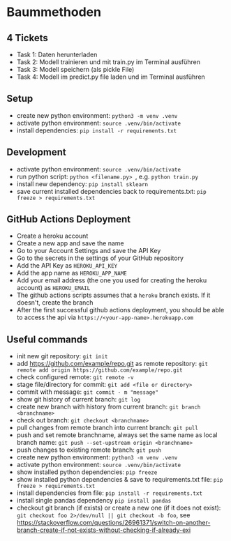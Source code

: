 # Baummethoden

## 4 Tickets

- Task 1: Daten herunterladen
- Task 2: Modell trainieren und mit train.py im Terminal ausführen
- Task 3: Modell speichern (als pickle File)
- Task 4: Modell im predict.py file laden und im Terminal ausführen

## Setup

- create new python environment: `python3 -m venv .venv`
- activate python environment: `source .venv/bin/activate`
- install dependencies: `pip install -r requirements.txt`

## Development

- activate python environment: `source .venv/bin/activate`
- run python script: `python <filename.py> `, e.g. `python train.py`
- install new dependency: `pip install sklearn`
- save current installed dependencies back to requirements.txt: `pip freeze > requirements.txt`

## GitHub Actions Deployment

- Create a heroku account
- Create a new app and save the name
- Go to your Account Settings and save the API Key
- Go to the secrets in the settings of your GitHub repository
- Add the API Key as `HEROKU_API_KEY`
- Add the app name as `HEROKU_APP_NAME`
- Add your email address (the one you used for creating the heroku account) as `HEROKU_EMAIL`
- The github actions scripts assumes that a `heroku` branch exists. If it doesn't, create the branch
- After the first successful github actions deployment, you should be able to access the api via `https://<your-app-name>.herokuapp.com`

## Useful commands

- init new git repository: `git init`
- add https://github.com/example/repo.git as remote repository:
  `git remote add origin https://github.com/example/repo.git`
- check configured remote: `git remote -v`
- stage file/directory for commit: `git add <file or directory>`
- commit with message: `git commit - m "message"`
- show git history of current branch: `git log`
- create new branch with history from current branch: `git branch <branchname>`
- check out branch: `git checkout <branchname>`
- pull changes from remote branch into current branch: `git pull`
- push and set remote branchname, always set the same name as local branch name:
  `git push --set-upstream origin <branchname>`
- push changes to existing remote branch: `git push`
- create new python environment: `python3 -m venv .venv`
- activate python environment: `source .venv/bin/activate`
- show installed python dependencies: `pip freeze`
- show installed python dependencies & save to requirements.txt file:
  `pip freeze > requirements.txt`
- install dependencies from file: `pip install -r requirements.txt`
- install single pandas dependency `pip install pandas`
- checkout git branch (if exists) or create a new one (if it does not exist): `git checkout foo 2>/dev/null || git checkout -b foo`, see https://stackoverflow.com/questions/26961371/switch-on-another-branch-create-if-not-exists-without-checking-if-already-exi
